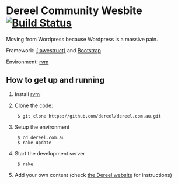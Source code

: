 # Dereel Community Wesbite [![Build Status](https://travis-ci.org/dereel/dereel.com.au.svg?branch=master)](https://travis-ci.org/dereel/dereel.com.au)

Moving from Wordpress because Wordpress is a massive pain.

Framework: [{:awestruct}](http://awestruct.org) and [Bootstrap](http://twitter.github.io/bootstrap/)

Environment: [rvm](http://rvm.io)

## How to get up and running

1. Install [rvm](http://rvm.io)

2. Clone the code:

        $ git clone https://github.com/dereel/dereel.com.au.git

3. Setup the environment

        $ cd dereel.com.au
        $ rake update

4. Start the development server

        $ rake

5. Add your own content (check [the Dereel website](http://dereel.com.au/source-code/) for instructions)
